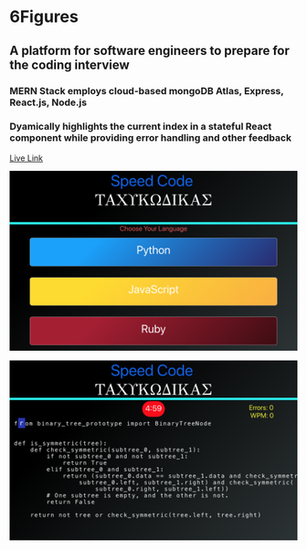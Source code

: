 # 6Figures
## A platform for software engineers to prepare for the coding interview
### MERN Stack employs cloud-based mongoDB Atlas, Express, React.js, Node.js 
### Dyamically highlights the current index in a stateful React component while providing error handling and other feedback

[Live Link](https://speedcoder.ml) 

![Splash](https://github.com/SammoMichael/6Figures/blob/master/Screen%20Shot%202562-03-30%20at%2010.23.20%20PM.png "Splash Page")

![Speedcoding page](https://github.com/SammoMichael/6Figures/blob/master/Screen%20Shot%202562-03-30%20at%2010.23.29%20PM.png "Coding Page")

